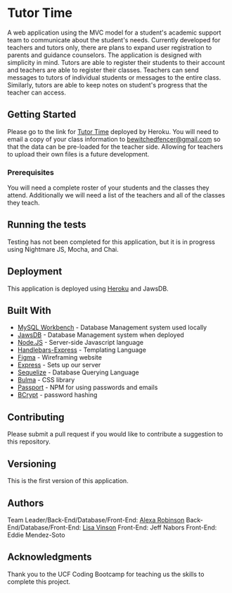 # Tutor Time

A web application using the MVC model for a student's academic support team to communicate about the student's needs. Currently developed for teachers and tutors only, there are plans to expand user registration to parents and guidance counselors. The application is designed with simplicity in mind. Tutors are able to register their students to their account and teachers are able to register their classes. Teachers can send messages to tutors of individual students or messages to the entire class. Similarly, tutors are able to keep notes on student's progress that the teacher can access. 

## Getting Started

Please go to the link for [Tutor Time](https://dashboard.heroku.com/apps/agile-sands-60136) deployed by Heroku. You will need to email a copy of your class information to bewitchedfencer@gmail.com so that the data can be pre-loaded for the teacher side. Allowing for teachers to upload their own files is a future development.

### Prerequisites

You will need a complete roster of your students and the classes they attend. Additionally we will need a list of the teachers and all of the classes they teach. 


## Running the tests

Testing has not been completed for this application, but it is in progress using Nightmare JS, Mocha, and Chai.

## Deployment

This application is deployed using [Heroku](http://www.heroku.com) and JawsDB. 

## Built With

* [MySQL Workbench](https://www.mysql.com/products/workbench/) - Database Management system used locally
* [JawsDB](https://elements.heroku.com/addons/jawsdb) - Database Management system when deployed
* [Node.JS](https://nodejs.org/en/) - Server-side Javascript language
* [Handlebars-Express](http://handlebarsjs.com/) - Templating Language
* [Figma](https://www.figma.com/) - Wireframing website
* [Express](https://www.npmjs.com/package/express) - Sets up our server
* [Sequelize](http://docs.sequelizejs.com/) - Database Querying Language
* [Bulma](https://bulma.io/) - CSS library
* [Passport](https://www.npmjs.com/package/passport) - NPM for using passwords and emails
* [BCrypt](https://www.npmjs.com/package/bcrypt) - password hashing

## Contributing

Please submit a pull request if you would like to contribute a suggestion to this repository.

## Versioning

This is the first version of this application.

## Authors

Team Leader/Back-End/Database/Front-End: [Alexa Robinson](https://github.com/bewitchedfencer)
Back-End/Database/Front-End: [Lisa Vinson](https://github.com/LiVinson)
Front-End: Jeff Nabors
Front-End: Eddie Mendez-Soto


## Acknowledgments

Thank you to the UCF Coding Bootcamp for teaching us the skills to complete this project. 
